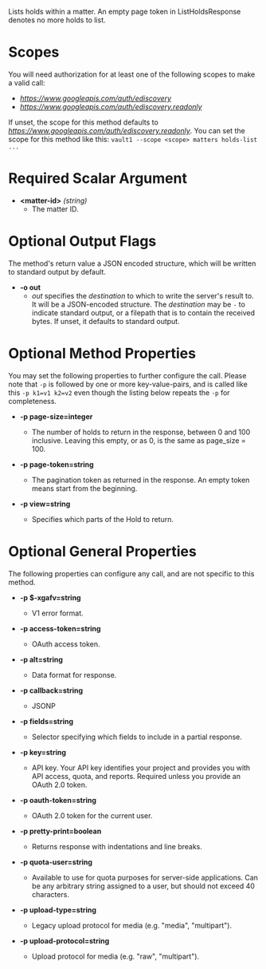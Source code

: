 Lists holds within a matter. An empty page token in ListHoldsResponse
denotes no more holds to list.
# Scopes

You will need authorization for at least one of the following scopes to make a valid call:

* *https://www.googleapis.com/auth/ediscovery*
* *https://www.googleapis.com/auth/ediscovery.readonly*

If unset, the scope for this method defaults to *https://www.googleapis.com/auth/ediscovery.readonly*.
You can set the scope for this method like this: `vault1 --scope <scope> matters holds-list ...`
# Required Scalar Argument
* **&lt;matter-id&gt;** *(string)*
    - The matter ID.

# Optional Output Flags

The method's return value a JSON encoded structure, which will be written to standard output by default.

* **-o out**
    - *out* specifies the *destination* to which to write the server's result to.
      It will be a JSON-encoded structure.
      The *destination* may be `-` to indicate standard output, or a filepath that is to contain the received bytes.
      If unset, it defaults to standard output.
# Optional Method Properties

You may set the following properties to further configure the call. Please note that `-p` is followed by one 
or more key-value-pairs, and is called like this `-p k1=v1 k2=v2` even though the listing below repeats the
`-p` for completeness.

* **-p page-size=integer**
    - The number of holds to return in the response, between 0 and 100 inclusive.
        Leaving this empty, or as 0, is the same as page_size = 100.

* **-p page-token=string**
    - The pagination token as returned in the response.
        An empty token means start from the beginning.

* **-p view=string**
    - Specifies which parts of the Hold to return.

# Optional General Properties

The following properties can configure any call, and are not specific to this method.

* **-p $-xgafv=string**
    - V1 error format.

* **-p access-token=string**
    - OAuth access token.

* **-p alt=string**
    - Data format for response.

* **-p callback=string**
    - JSONP

* **-p fields=string**
    - Selector specifying which fields to include in a partial response.

* **-p key=string**
    - API key. Your API key identifies your project and provides you with API access, quota, and reports. Required unless you provide an OAuth 2.0 token.

* **-p oauth-token=string**
    - OAuth 2.0 token for the current user.

* **-p pretty-print=boolean**
    - Returns response with indentations and line breaks.

* **-p quota-user=string**
    - Available to use for quota purposes for server-side applications. Can be any arbitrary string assigned to a user, but should not exceed 40 characters.

* **-p upload-type=string**
    - Legacy upload protocol for media (e.g. &#34;media&#34;, &#34;multipart&#34;).

* **-p upload-protocol=string**
    - Upload protocol for media (e.g. &#34;raw&#34;, &#34;multipart&#34;).
